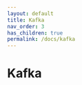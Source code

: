 ```yaml
---
layout: default
title: Kafka
nav_order: 3
has_children: true
permalink: /docs/kafka
---
```


# Kafka
